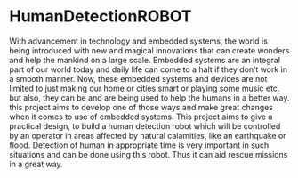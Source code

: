# HumanDetectionROBOT
With advancement in technology and embedded systems, the world is being introduced with new and magical innovations that can create wonders and help the mankind on a large scale. Embedded systems are an integral part of our world today and daily life can come to a halt if they don’t work in a smooth manner. Now, these embedded systems and devices are not limited to just making our home or cities smart or playing some music etc. but also, they can be and are being used to help the humans in a better way. this project aims to develop one of those ways and make great changes when it comes to use of embedded systems. This project aims to give a practical design, to build a human detection robot which will be controlled by an operator in areas affected by natural calamities, like an earthquake or flood. Detection of human in appropriate time is very important in such situations and can be done using this robot. Thus it can aid rescue missions in a great way.
